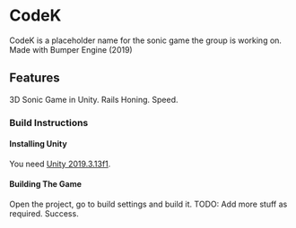 # CodeK
CodeK is a placeholder name for the sonic game the group is working on.
Made with Bumper Engine (2019)

## Features
3D Sonic Game in Unity.
Rails
Honing.
Speed.

### Build Instructions
#### Installing Unity
You need [Unity 2019.3.13f1](https://unity.com/releases/editor/whats-new/2019.3.13).
#### Building The Game
Open the project, go to build settings and build it.
TODO: Add more stuff as required.
Success.

